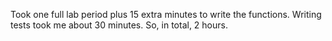 Took one full lab period plus 15 extra minutes to write the functions. Writing tests took me about 30 minutes. So, in total, 2 hours.